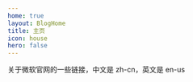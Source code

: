 ```yaml
---
home: true
layout: BlogHome
title: 主页
icon: house
hero: false
---
```


关于微软官网的一些链接，中文是 zh-cn，英文是 en-us